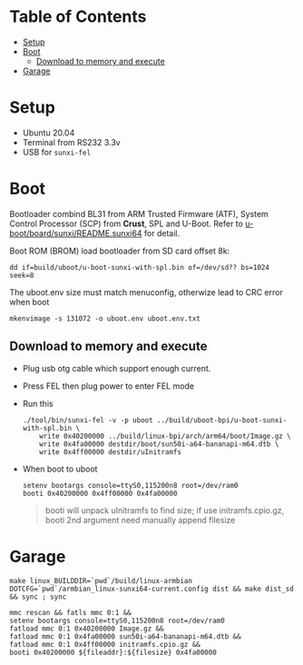 # Table of Contents <!-- omit in toc -->
- [Setup](#setup)
- [Boot](#boot)
	- [Download to memory and execute](#download-to-memory-and-execute)
- [Garage](#garage)


<!-- grouping links -->

# Setup
- Ubuntu 20.04
- Terminal from RS232 3.3v
- USB for `sunxi-fel`

# Boot
Bootloader combind BL31 from ARM Trusted Firmware (ATF), System Control Processor (SCP) from **Crust**, SPL and U-Boot. Refer to [u-boot/board/sunxi/README.sunxi64](../uboot/board/sunxi/README.sunxi64) for detail.

Boot ROM (BROM) load bootloader from SD card offset 8k:

    dd if=build/uboot/u-boot-sunxi-with-spl.bin of=/dev/sd?? bs=1024 seek=8

The uboot.env size must match menuconfig, otherwize lead to CRC error when boot

    mkenvimage -s 131072 -o uboot.env uboot.env.txt

## Download to memory and execute

- Plug usb otg cable which support enough current.
- Press FEL then plug power to enter FEL mode
- Run this

	  ./tool/bin/sunxi-fel -v -p uboot ../build/uboot-bpi/u-boot-sunxi-with-spl.bin \
	      write 0x40200000 ../build/linux-bpi/arch/arm64/boot/Image.gz \
	      write 0x4fa00000 destdir/boot/sun50i-a64-bananapi-m64.dtb \
	      write 0x4ff00000 destdir/uInitramfs

- When boot to uboot

      setenv bootargs console=ttyS0,115200n8 root=/dev/ram0
	  booti 0x40200000 0x4ff00000 0x4fa00000

	> booti will unpack uInitramfs to find size; if use initramfs.cpio.gz, booti 2nd argument need manually append filesize

# Garage

```
make linux_BUILDDIR=`pwd`/build/linux-armbian DOTCFG=`pwd`/armbian_linux-sunxi64-current.config dist && make dist_sd && sync ; sync
```


```
mmc rescan && fatls mmc 0:1 &&
setenv bootargs console=ttyS0,115200n8 root=/dev/ram0
fatload mmc 0:1 0x40200000 Image.gz &&
fatload mmc 0:1 0x4fa00000 sun50i-a64-bananapi-m64.dtb &&
fatload mmc 0:1 0x4ff00000 initramfs.cpio.gz &&
booti 0x40200000 ${fileaddr}:${filesize} 0x4fa00000
```